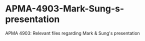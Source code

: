 APMA-4903-Mark-Sung-s-presentation
==================================

APMA 4903: Relevant files regarding Mark &amp; Sung's presentation
